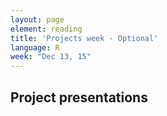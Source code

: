 ```yaml
---
layout: page
element: reading
title: 'Projects week - Optional'
language: R
week: "Dec 13, 15"
---
```


## Project presentations
